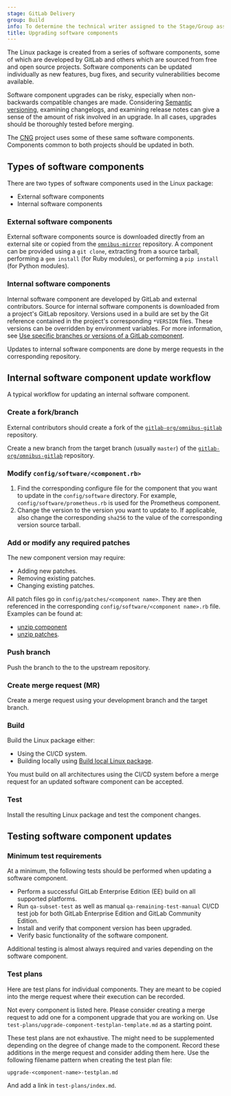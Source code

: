 ```yaml
---
stage: GitLab Delivery
group: Build
info: To determine the technical writer assigned to the Stage/Group associated with this page, see https://handbook.gitlab.com/handbook/product/ux/technical-writing/#assignments
title: Upgrading software components
---
```


The Linux package is created from a series of software components, some of which
are developed by GitLab and others which are sourced from free and open source
projects. Software components can be updated individually as new features, bug
fixes, and security vulnerabilities become available.

Software component upgrades can be risky, especially when non-backwards
compatible changes are made. Considering [Semantic versioning](https://semver.org/), examining changelogs, and examining release
notes can give a sense of the amount of risk involved in an upgrade. In all
cases, upgrades should be thoroughly tested before merging.

The [CNG](https://gitlab.com/gitlab-org/build/CNG) project uses some of these
same software components. Components common to both projects should be updated
in both.

## Types of software components

There are two types of software components used in the Linux package:

- External software components
- Internal software components

### External software components

External software components source is downloaded directly from an external site
or copied from the
[`omnibus-mirror`](https://gitlab.com/gitlab-org/build/omnibus-mirror) repository.
A component can be provided using a `git clone`, extracting from a source
tarball, performing a `gem install` (for Ruby modules), or performing a `pip
install` (for Python modules).

### Internal software components

Internal software component are developed by GitLab and external contributors.
Source for internal software components is downloaded from a project's GitLab
repository. Versions used in a build are set by the Git reference contained in
the project's corresponding `*VERSION` files. These versions can be overridden
by environment variables. For more information, see
[Use specific branches or versions of a GitLab component](../development/team_members.md#use-specific-branches-or-versions-of-a-gitlab-component).

Updates to internal software components are done by merge requests in the
corresponding repository.

## Internal software component update workflow

A typical workflow for updating an internal software component.

### Create a fork/branch

External contributors should create a fork of the
[`gitlab-org/omnibus-gitlab`](https://gitlab.com/gitlab-org/omnibus-gitlab) repository.

Create a new branch from the target branch (usually `master`) of the
[`gitlab-org/omnibus-gitlab`](https://gitlab.com/gitlab-org/omnibus-gitlab) repository.

### Modify `config/software/<component.rb>`

1. Find the corresponding configure file for the component that you want to update in the `config/software` directory.
   For example, `config/software/prometheus.rb` is used for the Prometheus component.
1. Change the version to the version you want to update to. If applicable, also change the corresponding `sha256` to the
   value of the corresponding version source tarball.

### Add or modify any required patches

The new component version may require:

- Adding new patches.
- Removing existing patches.
- Changing existing patches.

All patch files go in `config/patches/<component name>`. They are then
referenced in the corresponding `config/software/<component name>.rb` file.
Examples can be found at:

- [unzip component](https://gitlab.com/gitlab-org/omnibus-gitlab/-/blob/master/config/software/unzip.rb)
- [unzip patches](https://gitlab.com/gitlab-org/omnibus-gitlab/-/tree/master/config/patches/unzip).

### Push branch

Push the branch to the to the upstream repository.

### Create merge request (MR)

Create a merge request using your development branch and the target branch.

### Build

Build the Linux package either:

- Using the CI/CD system.
- Building locally using [Build local Linux package](../build/build_package.md).

You must build on all architectures using the CI/CD system before a merge
request for an updated software component can be accepted.

### Test

Install the resulting Linux package and test the component changes.

## Testing software component updates

### Minimum test requirements

At a minimum, the following tests should be performed when updating a software
component.

- Perform a successful GitLab Enterprise Edition (EE) build on all supported platforms.
- Run `qa-subset-test` as well as manual `qa-remaining-test-manual` CI/CD test job for both GitLab Enterprise Edition and GitLab Community Edition.
- Install and verify that component version has been upgraded.
- Verify basic functionality of the software component.

Additional testing is almost always required and varies depending on the
software component.

### Test plans

Here are test plans for individual components. They are meant to be copied into
the merge request where their execution can be recorded.

Not every component is listed here. Please consider creating a merge request to
add one for a component upgrade that you are working on. Use
`test-plans/upgrade-component-testplan-template.md` as a starting point.

These test plans are not exhaustive. The might need to be supplemented depending
on the degree of change made to the component. Record these additions in the
merge request and consider adding them here. Use the following filename pattern
when creating the test plan file:

```plaintext
upgrade-<component-name>-testplan.md
```

And add a link in `test-plans/index.md`.

